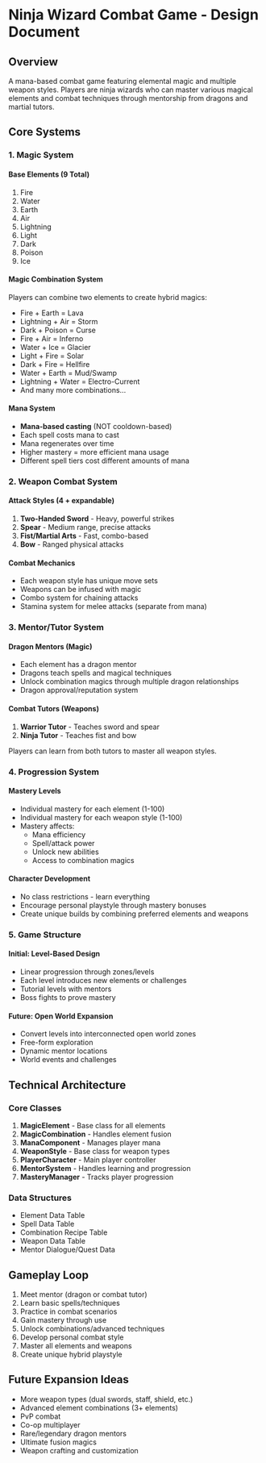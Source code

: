 # Ninja Wizard Combat Game - Design Document

## Overview
A mana-based combat game featuring elemental magic and multiple weapon styles. Players are ninja wizards who can master various magical elements and combat techniques through mentorship from dragons and martial tutors.

## Core Systems

### 1. Magic System

#### Base Elements (9 Total)
1. Fire
2. Water
3. Earth
4. Air
5. Lightning
6. Light
7. Dark
8. Poison
9. Ice

#### Magic Combination System
Players can combine two elements to create hybrid magics:
- Fire + Earth = Lava
- Lightning + Air = Storm
- Dark + Poison = Curse
- Fire + Air = Inferno
- Water + Ice = Glacier
- Light + Fire = Solar
- Dark + Fire = Hellfire
- Water + Earth = Mud/Swamp
- Lightning + Water = Electro-Current
- And many more combinations...

#### Mana System
- **Mana-based casting** (NOT cooldown-based)
- Each spell costs mana to cast
- Mana regenerates over time
- Higher mastery = more efficient mana usage
- Different spell tiers cost different amounts of mana

### 2. Weapon Combat System

#### Attack Styles (4 + expandable)
1. **Two-Handed Sword** - Heavy, powerful strikes
2. **Spear** - Medium range, precise attacks
3. **Fist/Martial Arts** - Fast, combo-based
4. **Bow** - Ranged physical attacks

#### Combat Mechanics
- Each weapon style has unique move sets
- Weapons can be infused with magic
- Combo system for chaining attacks
- Stamina system for melee attacks (separate from mana)

### 3. Mentor/Tutor System

#### Dragon Mentors (Magic)
- Each element has a dragon mentor
- Dragons teach spells and magical techniques
- Unlock combination magics through multiple dragon relationships
- Dragon approval/reputation system

#### Combat Tutors (Weapons)
1. **Warrior Tutor** - Teaches sword and spear
2. **Ninja Tutor** - Teaches fist and bow

Players can learn from both tutors to master all weapon styles.

### 4. Progression System

#### Mastery Levels
- Individual mastery for each element (1-100)
- Individual mastery for each weapon style (1-100)
- Mastery affects:
  - Mana efficiency
  - Spell/attack power
  - Unlock new abilities
  - Access to combination magics

#### Character Development
- No class restrictions - learn everything
- Encourage personal playstyle through mastery bonuses
- Create unique builds by combining preferred elements and weapons

### 5. Game Structure

#### Initial: Level-Based Design
- Linear progression through zones/levels
- Each level introduces new elements or challenges
- Tutorial levels with mentors
- Boss fights to prove mastery

#### Future: Open World Expansion
- Convert levels into interconnected open world zones
- Free-form exploration
- Dynamic mentor locations
- World events and challenges

## Technical Architecture

### Core Classes
1. **MagicElement** - Base class for all elements
2. **MagicCombination** - Handles element fusion
3. **ManaComponent** - Manages player mana
4. **WeaponStyle** - Base class for weapon types
5. **PlayerCharacter** - Main player controller
6. **MentorSystem** - Handles learning and progression
7. **MasteryManager** - Tracks player progression

### Data Structures
- Element Data Table
- Spell Data Table
- Combination Recipe Table
- Weapon Data Table
- Mentor Dialogue/Quest Data

## Gameplay Loop

1. Meet mentor (dragon or combat tutor)
2. Learn basic spells/techniques
3. Practice in combat scenarios
4. Gain mastery through use
5. Unlock combinations/advanced techniques
6. Develop personal combat style
7. Master all elements and weapons
8. Create unique hybrid playstyle

## Future Expansion Ideas
- More weapon types (dual swords, staff, shield, etc.)
- Advanced element combinations (3+ elements)
- PvP combat
- Co-op multiplayer
- Rare/legendary dragon mentors
- Ultimate fusion magics
- Weapon crafting and customization
